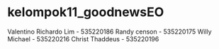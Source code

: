 # kelompok11_goodnewsEO
Valentino Richardo Lim - 535220186 Randy censon - 535220175 Willy Michael - 535220216 Christ Thaddeus - 535220196
